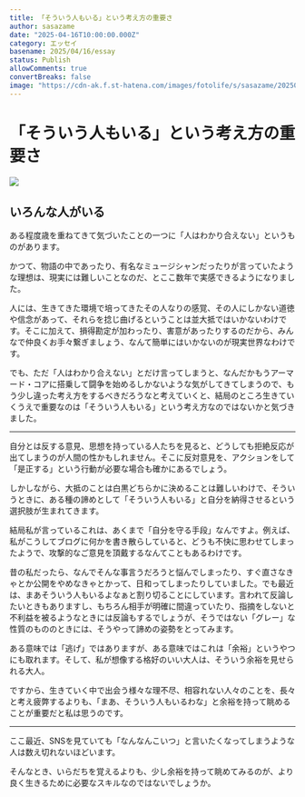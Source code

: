 ```yaml
---
title: 「そういう人もいる」という考え方の重要さ
author: sasazame
date: "2025-04-16T10:00:00.000Z"
category: エッセイ
basename: 2025/04/16/essay
status: Publish
allowComments: true
convertBreaks: false
image: "https://cdn-ak.f.st-hatena.com/images/fotolife/s/sasazame/20250114/20250114222753.png"
---
```

# 「そういう人もいる」という考え方の重要さ

![](https://cdn-ak.f.st-hatena.com/images/fotolife/s/sasazame/20250114/20250114222753.png)

<!-- Extended Body -->

## いろんな人がいる

ある程度歳を重ねてきて気づいたことの一つに「人はわかり合えない」というものがあります。

かつて、物語の中であったり、有名なミュージシャンだったりが言っていたような理想は、現実には難しいことなのだ、とここ数年で実感できるようになりました。

人には、生きてきた環境で培ってきたその人なりの感覚、その人にしかない道徳や信念があって、それらを捻じ曲げるということは並大抵ではいかないわけです。そこに加えて、損得勘定が加わったり、害意があったりするのだから、みんなで仲良くお手々繋ぎましょう、なんて簡単にはいかないのが現実世界なわけです。

でも、ただ「人はわかり合えない」とだけ言ってしまうと、なんだかもうアーマード・コアに搭乗して闘争を始めるしかないような気がしてきてしまうので、もう少し違った考え方をするべきだろうなと考えていくと、結局のところ生きていくうえで重要なのは「そういう人もいる」という考え方なのではないかと気づきました。

* * *

自分とは反する意見、思想を持っている人たちを見ると、どうしても拒絶反応が出てしまうのが人間の性かもしれません。そこに反対意見を、アクションをして「是正する」という行動が必要な場合も確かにあるでしょう。

しかしながら、大抵のことは白黒どちらかに決めることは難しいわけで、そういうときに、ある種の諦めとして「そういう人もいる」と自分を納得させるという選択肢が生まれてきます。

結局私が言っているこれは、あくまで「自分を守る手段」なんですよ。例えば、私がこうしてブログに何かを書き散らしていると、どうも不快に思わせてしまったようで、攻撃的なご意見を頂戴するなんてこともあるわけです。

昔の私だったら、なんでそんな事言うだろうと悩んでしまったり、すぐ直さなきゃとか公開をやめなきゃとかって、日和ってしまったりしていました。でも最近は、まあそういう人もいるよなぁと割り切ることにしています。言われて反論したいときもありますし、もちろん相手が明確に間違っていたり、指摘をしないと不利益を被るようなときには反論もするでしょうが、そうではない「グレー」な性質のもののときには、そうやって諦めの姿勢をとってみます。

ある意味では「逃げ」ではありますが、ある意味ではこれは「余裕」というやつにも取れます。そして、私が想像する格好のいい大人は、そういう余裕を見せられる大人。

ですから、生きていく中で出会う様々な理不尽、相容れない人々のことを、長々と考え疲弊するよりも、「まあ、そういう人もいるわな」と余裕を持って眺めることが重要だと私は思うのです。

* * *

ここ最近、SNSを見ていても「なんなんこいつ」と言いたくなってしまうような人は数え切れないほどいます。

そんなとき、いらだちを覚えるよりも、少し余裕を持って眺めてみるのが、より良く生きるために必要なスキルなのではないでしょうか。